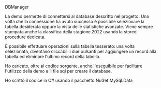 DBManager

La demo permette di connettersi al database descritto nel progetto.
Una volta che la connessione ha avuto successo è possibile selezionare la tabella desiderata oppure la vista delle statistiche avanzate.
Viene sempre stampata anche la classifica della stagione 2022 usando la stored procedure dedicata.

È possibile effettuare operazioni sulla tabella tesserato: una volta selezionata, diventano cliccabili i due pulsanti per aggiungere un record alla tabella ed eliminare l'ultimo record della tabella.

Ho caricato, oltre al codice sorgente, anche l'eseguibile per facilitare l'utilizzo della demo e il file sql per creare il database.

Ho scritto il codice in C# usando il pacchetto NuGet MySql.Data
